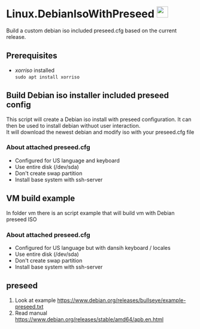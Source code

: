 # Linux.DebianIsoWithPreseed <img src="https://avatars.githubusercontent.com/u/74443654?s=400&u=482bac7c18c999bfbca7a851489ebbc75cc5e8d0&v=4" width="30" height="30">
Build a custom debian iso included preseed.cfg based on the current release.

## Prerequisites
* *xorriso* installed \
  `sudo apt install xorriso`

## Build Debian iso installer included preseed config
This script will create a Debian iso install with preseed configuration. It can then be used to install debian withuot user interaction.  
It will download the newest debian and modify iso with your preseed.cfg file

### About attached preseed.cfg
* Configured for US language and keyboard 
* Use entire disk (/dev/sda)
* Don't create swap partition
* Install base system with ssh-server

## VM build example
In folder vm there is an script example that will build vm with Debian preseed ISO

### About attached preseed.cfg
* Configured for US language but with dansih keyboard / locales
* Use entire disk (/dev/sda)
* Don't create swap partition
* Install base system with ssh-server

## preseed
1. Look at example https://www.debian.org/releases/bullseye/example-preseed.txt
2. Read manual https://www.debian.org/releases/stable/amd64/apb.en.html
